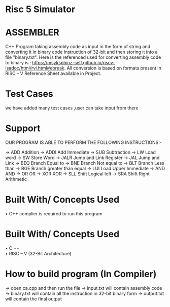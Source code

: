 # Risc 5 Simulator


# ASSEMBLER
C++ Program taking assembly code as input in the form of string and converting it in binary code Instruction of 32-bit and then storing it into a file "binary.txt".
Here is the referenced used for converting assembly code to binary is : https://msyksphinz-self.github.io/riscv-isadoc/html/rvi.html#ebreak.
All conversion is based on formats present in RISC – V Reference Sheet available in Project.

# Test Cases
we have added many test cases ,user can take input from there

# Support
OUR PROGRAM IS ABLE TO PERFORM THE FOLLOWING INSTRUCTIONS:-

->	ADD             Addition
->	ADDI 		        Add Immediate
->	SUB 		Subtraction
->	LW 		Load word
->	SW 		Store Word
->	JALR 		Jump and Link Register
->	JAL 		Jump and Link
->	BEQ 		Branch Equal to
->	BNE 		Branch Not equal to
->	BLT		Branch Less than
->	BGE 		Branch greater than equal
->	LUI 		Load Upper Immediate
->	AND 		AND
->	OR 		OR
->	XOR 		XOR
->	SLL 		Shift Logical left
->	SRA 		Shift Right Arithmetic


# Built With/ Concepts Used
•	C++ complier is required to run this program

# Built With/ Concepts Used
•	C ++      \
•	RISC – V (32-Bit Architecture)

# How to build program (In Compiler)
->	open ca.cpp and then run the file
->	input.txt will contain assembly code
->	binary.txt will contain all the instruction in 32-bit binary form
->	output.txt will contain the final output 
